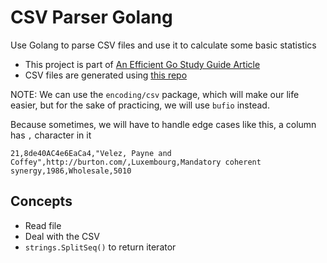 # CSV Parser Golang

Use Golang to parse CSV files and use it to calculate some basic statistics

- This project is part of [An Efficient Go Study Guide
  Article](https://learncodethehardway.com/blog/36-an-efficient-go-study-guide/)
- CSV files are generated using [this
  repo](https://github.com/datablist/sample-csv-files)

NOTE: We can use the `encoding/csv` package, which will make our life easier, but for the sake of practicing, we will use `bufio` instead.

Because sometimes, we will have to handle edge cases like this, a column has `,` character in it

```csv
21,8de40AC4e6EaCa4,"Velez, Payne and Coffey",http://burton.com/,Luxembourg,Mandatory coherent synergy,1986,Wholesale,5010
```

## Concepts

- Read file
- Deal with the CSV
- `strings.SplitSeq()` to return iterator
